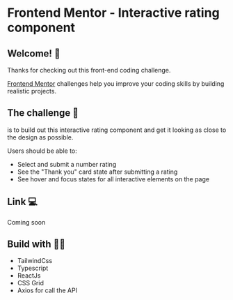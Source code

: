 # Frontend Mentor - Interactive rating component




## Welcome! 👋

Thanks for checking out this front-end coding challenge.

[Frontend Mentor](https://www.frontendmentor.io) challenges help you improve your coding skills by building realistic projects.


## The challenge 🦾 

is to build out this interactive rating component and get it looking as close to the design as possible.

Users should be able to:

- Select and submit a number rating
- See the "Thank you" card state after submitting a rating
- See hover and focus states for all interactive elements on the page


## Link 💻

Coming soon


## Build with 👷‍♀️

- TailwindCss
- Typescript
- ReactJs
- CSS Grid
- Axios for call the API
